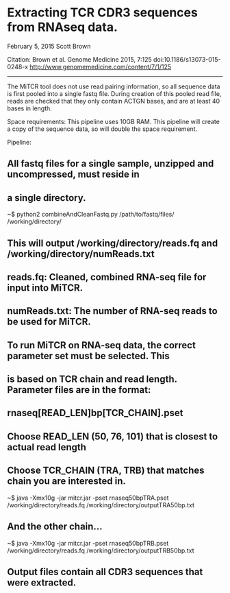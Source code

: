 Extracting TCR CDR3 sequences from RNAseq data.
===============================================

February 5, 2015
Scott Brown

Citation: Brown et al. Genome Medicine 2015, 7:125  doi:10.1186/s13073-015-0248-x
http://www.genomemedicine.com/content/7/1/125


--------------------------------------------------


The MiTCR tool does not use read pairing information, so all sequence data is first
pooled into a single fastq file. During creation of this pooled read file, reads
are checked that they only contain ACTGN bases, and are at least 40 bases in
length.

Space requirements:
This pipeline uses 10GB RAM.
This pipeline will create a copy of the sequence data, so will double the space requirement.

Pipeline:

## All fastq files for a single sample, unzipped and uncompressed, must reside in
## a single directory.

~$ python2 combineAndCleanFastq.py /path/to/fastq/files/ /working/directory/

## This will output /working/directory/reads.fq and /working/directory/numReads.txt
## reads.fq: Cleaned, combined RNA-seq file for input into MiTCR.
## numReads.txt: The number of RNA-seq reads to be used for MiTCR.

## To run MiTCR on RNA-seq data, the correct parameter set must be selected. This
## is based on TCR chain and read length. Parameter files are in the format:
## rnaseq[READ_LEN]bp[TCR_CHAIN].pset
## Choose READ_LEN (50, 76, 101) that is closest to actual read length
## Choose TCR_CHAIN (TRA, TRB) that matches chain you are interested in.

~$ java -Xmx10g -jar mitcr.jar -pset rnaseq50bpTRA.pset /working/directory/reads.fq /working/directory/outputTRA50bp.txt

## And the other chain...

~$ java -Xmx10g -jar mitcr.jar -pset rnaseq50bpTRB.pset /working/directory/reads.fq /working/directory/outputTRB50bp.txt

## Output files contain all CDR3 sequences that were extracted.

